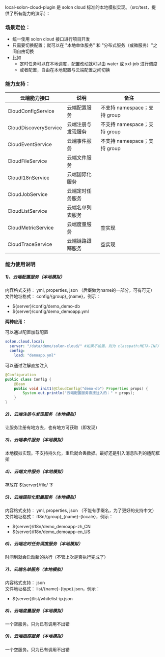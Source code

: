 local-solon-cloud-plugin 是 solon cloud 标准的本地模拟实现。（src/test，提供了所有能力的演示）：

### 场景定位：
* 统一使用 solon cloud 接口进行项目开发
* 只需要切换配置；就可以在 "本地单体服务" 和 "分布式服务（或微服务）"之间自由切换
* 比如
  * 定时任务可以在本地调度，配置改动就可以由 water 或 xxl-job 进行调度
  * 或者配置，自由在本地配置与云端配置之间切换

### 能力支持：


| 云端能力接口 | 说明 | 备注 |
| -------- | -------- | -------- |
| CloudConfigService        | 云端配置服务            | 不支持 namespace；支持 group     |
| CloudDiscoveryService    | 云端注册与发现服务   | 不支持 namespace；支持 group     |
| CloudEventService          | 云端事件服务            | 不支持 namespace；支持 group     |
| CloudFileService            | 云端文件服务          |      |
| CloudI18nService            | 云端国际化服务          |      |
| CloudJobService            | 云端定时任务服务       |      |
| CloudListService            | 云端名单列表服务       |      |
| CloudMetricService        | 云端度量服务             |   空实现   |
| CloudTraceService         | 云端链路跟踪服务       |  空实现    |

### 能力使用说明

##### 1)、云端配置服务（本地模拟）

内容格式支持： yml, properties, json （后缀做为name的一部分，可有可无）<br/>
文件地址格式： config/{group}_{name}，例示：

* ${server}/config/demo_demo-db
* ${server}/config/demo_demoapp.yml


**两种应用：**

可以通过配置加载配置
```yaml
solon.cloud.local:
  server: "/data/demo/solon-cloud/" #如果不设置，则为 classpath:META-INF/solon-cloud/
  config:
    load: "demoapp.yml"
```
可以通过注解直接注入
```java
@Configuration
public class Config {
    @Bean
    public void init1(@CloudConfig("demo-db") Properties props) {
        System.out.println("云端配置服务直接注入的：" + props);
    }
}
```

##### 2)、云端注册与发现服务（本地模拟）

让服务注册有地方去，也有地方可获取（即发现）

##### 3)、云端事件服务（本地模拟）

本地摸拟实现。不支持持久化，重启就会丢数据。最好还是引入消息队列的适配框架


##### 4)、云端文件服务（本地模拟）

存放在 ${server}/file/ 下

##### 5)、云端国际化配置服务（本地模拟）

内容格式支持： yml, properties, json （不能有手缀名，为了更好的支持中文）<br/>
文件地址格式： i18n/{group}_{name}-{locale}，例示：

* ${server}/i18n/demo_demoapp-zh_CN
* ${server}/i18n/demo_demoapp-en_US


##### 6)、云端定时任务调度服务（本地模拟）

时间到就会启动新的执行（不管上次是否执行完成了）


##### 7)、云端名单服务（本地模拟）

内容格式支持： json <br/>
文件地址格式： list/{name}-{type}.json，例示：

* ${server}/list/whitelist-ip.json


##### 8)、云端度量服务（本地模拟）

一个空服务。只为已有调用不出错


##### 9)、云端跟踪服务（本地模拟）

一个空服务。只为已有调用不出错